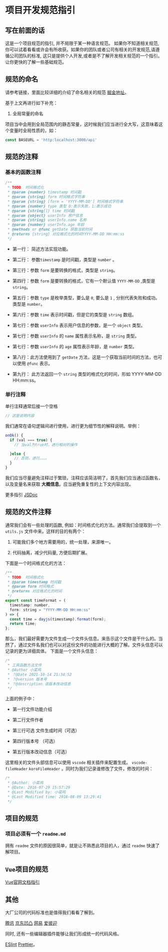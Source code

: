 # 项目开发规范指引

## 写在前面的话

这是一个项目规范的指引, 并不局限于某一种语言规范。 如果你不知道相关规范, 你可以试着看看或许会有所收获。如果你的团队或者公司有相关的开发规范,请遵循公司团队的标准, 这只是提供个人开发,或者是不了解开发相关规范的一个指引。让你更快的了解一些基础规范。

## 规范的命名

请参考链接，里面比较详细的介绍了命名相关的规范 [掘金地址](https://juejin.cn/post/7008071619109191693)。

基于上文再进行如下补充：

1. 全局常量的命名

项目当中会用到全局范围内的静态常量，这时候我们应当进行全大写，这意味着这个变量时全局性质的，如：

```js
const BASEURL = 'http:localhost:3000/api'
```

## 规范的注释

### 基本的函数注释

```js
/**
 * TODO  时间格式化
 * @param {number} timestamp 时间戳
 * @param {string} form 时间格式字符串
 * @param {string} [form = 'YYYY-MM-DD'] 时间格式字符串
 * @param {number} type 类型 0:表示失败，1:表示成功
 * @param {string[]} time 时间戳
 * @param {object} userInfo 用户信息
 * @param {string} userInfo.name 名称
 * @param {number} userInfo.age 年龄
 * @methods or @func getDate 获取当前时间
 * @returns {string} 对应格式化的时间YYYY-MM-DD HH:mm:ss
 */
```

* 第一行： 简述方法实现功能。

* 第二行： 参数`timestamp` 是时间戳，类型是 `number` 。

* 第三行：参数 `form` 是要转换的格式，类型是 `string`。

* 第四行：参数 `form` 是要转换的格式，它有一个默认值 `YYYY-MM-DD` ,类型是 `string`。

* 第五行：参数 `type` 是枚举类型，要么是 `0`, 要么是 `1` , 分别代表失败和成功。类型是 `number`。

* 第六行：参数 `time` 表示时间戳，但是它的类型是 `string` 数组。

* 第七行：参数 `userInfo` 表示用户信息的参数，是一个 `object` 类型。

* 第七行：参数 `userInfo` 的 `name` 属性表示名称，是 `string` 类型。

* 第七行：参数 `userInfo` 的 `age` 属性表示年龄，是 `number` 类型。

* 第八行：此方法使用到了 `getDate` 方法，这是一个获取当前时间的方法，也可以使用 `@func` 表示。

* 第九行： 此方法返回一个 `string` 类型的格式化的时间，形如 YYYY-MM-DD HH:mm:ss。

### 单行注释

单行注释通常后接一个空格

```js
// 这是说明内容
```

我们通常在语句逻辑间进行使用，进行更为细节性的解释说明。举例：

```js
onOk() {
  if (val === true) {
    // 当val为true时，进行相对的操作

  }else {
    // 否则，进行。。。。
  }
}
```

我们应当尽量避免注释过于繁琐，注释应该简洁明了，首先我们应当通过函数名，以及变量名来获取 **大概信息**。应当避免重复性的上下文内容出现。

更多指引 [JSDoc](http://yuri4ever.github.io/jsdoc/#@desc)

## 规范的文件注释

通常我们会有一些处理的函数, 例如：时间格式化的方法。通常我们会提取到一个 `utils.js` 文件中来。这样的目的有两个：

1. 可能我们多个地方需要用的，统一处理，来源唯一。

2. 代码抽离，减少代码量, 方便后期扩展。

下面是一个时间格式化的方法：

```js
/**
 * TODO  时间格式化
 * @param timestamp 时间戳
 * @param form 时间格式
 * @returns 对应格式化的时间
 */
export const timeFormat = (
  timestamp: number,
  form: string = "YYYY-MM-DD HH:mm:ss"
) => {
  const time = dayjs(timestamp).format(form);
  return time;
};
```

那么，我们最好需要为文件生成一个文件头信息。来告示这个文件是干什么的。当然了，通过文件名我们也可以对这份文件的功能进行大概的了解。文件头信息可以记录的更为详细具体。
下面是一个文件头信息：

```js
/*
 * 工具函数方法文件
 * @Author 小菜鸡
 * ？@Date 2021-10-14 21:34:52
 * ？@version 版本号
 * ？@description 该版本改动信息
 */
```

上面的例子中：

* 第一行文件功能介绍

* 第二行文件作者

* 第三行可选 文件生成时间（可选）

* 第四行版本号 （可选）

* 第五行版本改动信息（可选）

这里相关的文件头部信息可以使用 `vscode` 相关插件来配置生成。 `vscode-fileHeader` `koroFileHeader` 。同时为我们记录谁修改了文件，修改的时间：

```js
/*
 * @Author: 小菜鸡
 * @Date: 2016-07-29 15:57:29
 * @Last Modified by: 小菜鸡
 * @Last Modified time: 2016-08-09 13:29:41
 */
```

## 项目的规范

### 项目必须有一个 `readme.md`

拥有 `readme` 文件的原因很简单，就是让不熟悉此项目的人，通过 `readme` 快速了解项目。

## `Vue`项目的规范

[Vue官网文档指引](https://cn.vuejs.org/v2/style-guide/)

## 其他

大厂公司的代码标准也是值得我们看看了解到。

[腾讯](https://tgideas.qq.com/doc/index.html) [京东凹凸](https://guide.aotu.io/index.html) [网易](http://nec.netease.com/standard) [爱彼迎](https://github.com/airbnb/javascript)

同时, 还有一些编辑器插件能够让我们形成统一的代码风格。

[ESlint](https://eslint.bootcss.com/)  [Prettier](https://prettier.io/)。